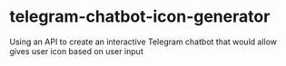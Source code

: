 # telegram-chatbot-icon-generator
Using an API to create an interactive Telegram chatbot that would allow gives user icon based on user input
